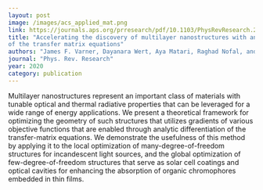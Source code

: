 ```yaml
---
layout: post
image: /images/acs_applied_mat.png
link: https://journals.aps.org/prresearch/pdf/10.1103/PhysRevResearch.2.013018
title: "Accelerating the discovery of multilayer nanostructures with analytic differentiation
of the transfer matrix equations"
authors: "James F. Varner, Dayanara Wert, Aya Matari, Raghad Nofal, and Jonathan J. Foley IV" 
journal: "Phys. Rev. Research"
year: 2020
category: publication
---
```

Multilayer nanostructures represent an important class of materials with tunable optical and thermal radiative
properties that can be leveraged for a wide range of energy applications. We present a theoretical framework for
optimizing the geometry of such structures that utilizes gradients of various objective functions that are enabled
through analytic differentiation of the transfer-matrix equations. We demonstrate the usefulness of this method
by applying it to the local optimization of many-degree-of-freedom structures for incandescent light sources, and
the global optimization of few-degree-of-freedom structures that serve as solar cell coatings and optical cavities
for enhancing the absorption of organic chromophores embedded in thin films.

